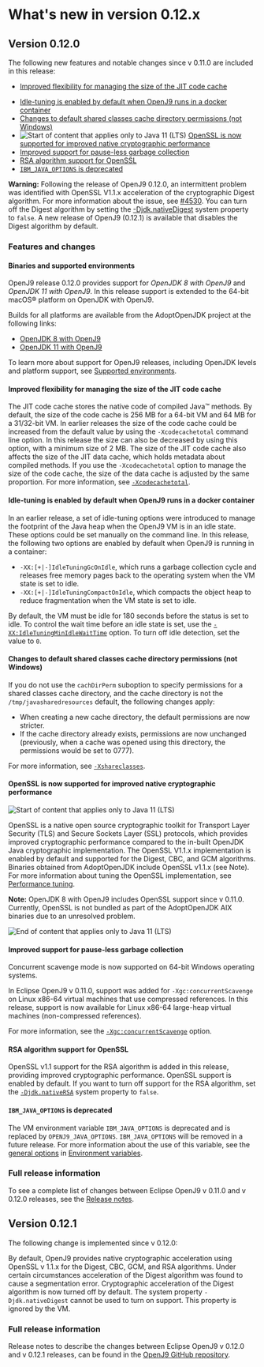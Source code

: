 <!--
* Copyright (c) 2017, 2021 IBM Corp. and others
*
* This program and the accompanying materials are made
* available under the terms of the Eclipse Public License 2.0
* which accompanies this distribution and is available at
* https://www.eclipse.org/legal/epl-2.0/ or the Apache
* License, Version 2.0 which accompanies this distribution and
* is available at https://www.apache.org/licenses/LICENSE-2.0.
*
* This Source Code may also be made available under the
* following Secondary Licenses when the conditions for such
* availability set forth in the Eclipse Public License, v. 2.0
* are satisfied: GNU General Public License, version 2 with
* the GNU Classpath Exception [1] and GNU General Public
* License, version 2 with the OpenJDK Assembly Exception [2].
*
* [1] https://www.gnu.org/software/classpath/license.html
* [2] http://openjdk.java.net/legal/assembly-exception.html
*
* SPDX-License-Identifier: EPL-2.0 OR Apache-2.0 OR GPL-2.0 WITH
* Classpath-exception-2.0 OR LicenseRef-GPL-2.0 WITH Assembly-exception
-->


# What's new in version 0.12.x

## Version 0.12.0

The following new features and notable changes since v 0.11.0 are included in this release:

- [Improved flexibility for managing the size of the JIT code cache](#improved-flexibility-for-managing-the-size-of-the-jit-code-cache)
<!-- - [Class data sharing is enabled by default](#class-data-sharing-is-enabled-by-default) -->
- [Idle-tuning is enabled by default when OpenJ9 runs in a docker container](#idle-tuning-is-enabled-by-default-when-openj9-runs-in-a-docker-container)
- [Changes to default shared classes cache directory permissions (not Windows)](#changes-to-default-shared-classes-cache-directory-permissions-not-windows)
- ![Start of content that applies only to Java 11 (LTS)](cr/java11.png) [OpenSSL is now supported for improved native cryptographic performance](#openssl-is-now-supported-for-improved-native-cryptographic-performance)
- [Improved support for pause-less garbage collection](#improved-support-for-pause-less-garbage-collection)
- [RSA algorithm support for OpenSSL](#rsa-algorithm-support-for-openssl)
- [`IBM_JAVA_OPTIONS` is deprecated](#ibm_java_options-is-deprecated)

<i class="fa fa-exclamation-triangle" aria-hidden="true"></i> **Warning:** Following the release of OpenJ9 0.12.0, an intermittent problem
was identified with OpenSSL V1.1.x acceleration of the cryptographic Digest algorithm. For more information about the issue, see [#4530](https://github.com/eclipse/openj9/issues/4530). You can turn off the Digest algorithm by setting the [-Djdk.nativeDigest](djdknativedigest.md) system property to `false`. A new release of OpenJ9 (0.12.1) is available that disables the Digest algorithm by default.


### Features and changes

#### Binaries and supported environments

OpenJ9 release 0.12.0 provides support for *OpenJDK 8 with OpenJ9* and *OpenJDK 11 with OpenJ9*. In this release support is extended to the 64-bit macOS&reg; platform on OpenJDK with OpenJ9.

Builds for all platforms are available from the AdoptOpenJDK project at the following links:

- [OpenJDK 8 with OpenJ9](https://adoptopenjdk.net/archive.html?variant=openjdk8&jvmVariant=openj9)
- [OpenJDK 11 with OpenJ9](https://adoptopenjdk.net/archive.html?variant=openjdk11&jvmVariant=openj9)

To learn more about support for OpenJ9 releases, including OpenJDK levels and platform support, see [Supported environments](openj9_support.md).

#### Improved flexibility for managing the size of the JIT code cache

The JIT code cache stores the native code of compiled Java&trade; methods. By default, the size of the code cache is 256 MB for a 64-bit VM and 64 MB for a 31/32-bit VM. In earlier releases the size of the code cache could be increased from the default value by using the `-Xcodecachetotal` command line option. In this release the size can also be decreased by using this option, with a minimum size of 2 MB. The size of the JIT code cache also affects the size of the JIT data cache, which holds metadata about compiled methods. If you use the `-Xcodecachetotal` option to manage the size of the code cache, the size of the data cache is adjusted by the same proportion. For more information, see [`-Xcodecachetotal`](xcodecachetotal.md).

<!-- ### Class data sharing is enabled by default

Class data sharing is enabled by default for bootstrap classes, unless your application is running in a container. You can use the `-Xshareclasses` option to change the default behavior. For more information, see [Class Data Sharing](shrc.md). -->

#### Idle-tuning is enabled by default when OpenJ9 runs in a docker container

In an earlier release, a set of idle-tuning options were introduced to manage the footprint of the Java heap when the OpenJ9 VM is in an idle state. These options could be set manually on the command line. In this release, the following two options are enabled by default when OpenJ9 is running in a container:

- `-XX:[+|-]IdleTuningGcOnIdle`, which runs a garbage collection cycle and releases free memory pages back to the operating system when the VM state is set to idle.
- `-XX:[+|-]IdleTuningCompactOnIdle`, which compacts the object heap to reduce fragmentation when the VM state is set to idle.

By default, the VM must be idle for 180 seconds before the status is set to idle. To control the wait time before an idle state is set, use the [`-XX:IdleTuningMinIdleWaitTime`](xxidletuningminidlewaittime.md) option. To turn off idle detection, set the value to `0`.

#### Changes to default shared classes cache directory permissions (not Windows)

If you do not use the `cachDirPerm` suboption to specify permissions for a shared classes cache directory, and the cache directory is not the `/tmp/javasharedresources` default, the following changes apply:

- When creating a new cache directory, the default permissions are now stricter.
- If the cache directory already exists, permissions are now unchanged (previously, when a cache was opened using this directory, the permissions would be set to 0777).

For more information, see [`-Xshareclasses`](xshareclasses.md#cachedirperm).

#### OpenSSL is now supported for improved native cryptographic performance

![Start of content that applies only to Java 11 (LTS)](cr/java11.png)

OpenSSL is a native open source cryptographic toolkit for Transport Layer Security (TLS) and Secure Sockets Layer (SSL) protocols, which provides improved cryptographic performance compared to the in-built OpenJDK Java cryptographic implementation. The OpenSSL V1.1.x implementation is enabled by default and  supported for the Digest, CBC, and GCM algorithms. Binaries obtained from AdoptOpenJDK include OpenSSL v1.1.x (see Note). For more information about tuning the OpenSSL implementation, see [Performance tuning](introduction.md#cryptographic-operations).

<i class="fa fa-pencil-square-o" aria-hidden="true"></i> **Note:** OpenJDK 8 with OpenJ9 includes OpenSSL support since v 0.11.0. Currently, OpenSSL is not bundled as part of the AdoptOpenJDK AIX binaries due to an unresolved problem.

![End of content that applies only to Java 11 (LTS)](cr/java_close_lts.png)


#### Improved support for pause-less garbage collection

Concurrent scavenge mode is now supported on 64-bit Windows operating systems.

In Eclipse OpenJ9 v 0.11.0, support was added for `-Xgc:concurrentScavenge` on Linux x86-64 virtual machines that use compressed references. In this release, support is now available for Linux x86-64 large-heap virtual machines (non-compressed references).

For more information, see the [`-Xgc:concurrentScavenge`](xgc.md#concurrentscavenge) option.

#### RSA algorithm support for OpenSSL

OpenSSL v1.1 support for the RSA algorithm is added in this release, providing improved cryptographic performance. OpenSSL support is enabled by default. If you want to turn off support for the RSA algorithm, set the [`-Djdk.nativeRSA`](djdknativersa.md) system property to `false`.

#### `IBM_JAVA_OPTIONS` is deprecated

The VM environment variable `IBM_JAVA_OPTIONS` is deprecated and is replaced by `OPENJ9_JAVA_OPTIONS`. `IBM_JAVA_OPTIONS` will be removed in a future release. For more information about the use of this variable, see the [general options](env_var.md#general-options) in [Environment variables](env_var.md).

### Full release information

To see a complete list of changes between Eclipse OpenJ9 v 0.11.0 and v 0.12.0 releases, see the [Release notes](https://github.com/eclipse/openj9/blob/master/doc/release-notes/0.12/0.12.md).

## Version 0.12.1

The following change is implemented since v 0.12.0:

By default, OpenJ9 provides native cryptographic acceleration using OpenSSL v 1.1.x for the Digest, CBC, GCM, and RSA algorithms. Under certain circumstances acceleration of the Digest algorithm was found to cause a segmentation error. Cryptographic acceleration of the Digest algorithm is now turned off by default. The system property `-Djdk.nativeDigest` cannot be used to turn on support. This property is ignored by the VM.

### Full release information

Release notes to describe the changes between Eclipse OpenJ9 v 0.12.0 and v 0.12.1 releases, can be found in the [OpenJ9 GitHub repository](https://github.com/eclipse/openj9/blob/master/doc/release-notes/0.12/0.12.1.md).



<!-- ==== END OF TOPIC ==== version0.12.md ==== -->
